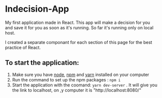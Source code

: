 # Indecision-App

My first application made in React. This app will make a decision for you and save it for you as soon as it's running. So far it's running only on local host. 

I created a separate componant for each section of this page for the best practice of React.

## To start the application:
1. Make sure you have [node](https://nodejs.org/en/), [npm](https://www.npmjs.com) and [yarn](https://yarnpkg.com/lang/en/docs/install/#windows-stable) installed on your computer
2. Run the command to set up the npm packages : `npm i`
3. Start the application with the coomand: `yarn dev-server` . It will give you the link to localhost, on ,y computer it is "http://localhost:8080/"

